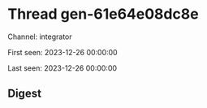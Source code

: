 # Thread gen-61e64e08dc8e
Channel: integrator

First seen: 2023-12-26 00:00:00

Last seen: 2023-12-26 00:00:00

## Digest


